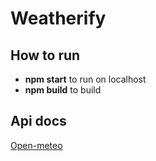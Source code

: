 # Weatherify

## How to run

- **npm start** to run on localhost
- **npm build** to build

## Api docs

[Open-meteo](https://open-meteo.com/en)
